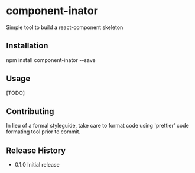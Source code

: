 component-inator
=========

Simple tool to build a react-component skeleton

## Installation

  npm install component-inator --save

## Usage

  [TODO]

## Contributing

In lieu of a formal styleguide, take care to format code using 'prettier' code formating tool prior to commit.

## Release History

* 0.1.0 Initial release